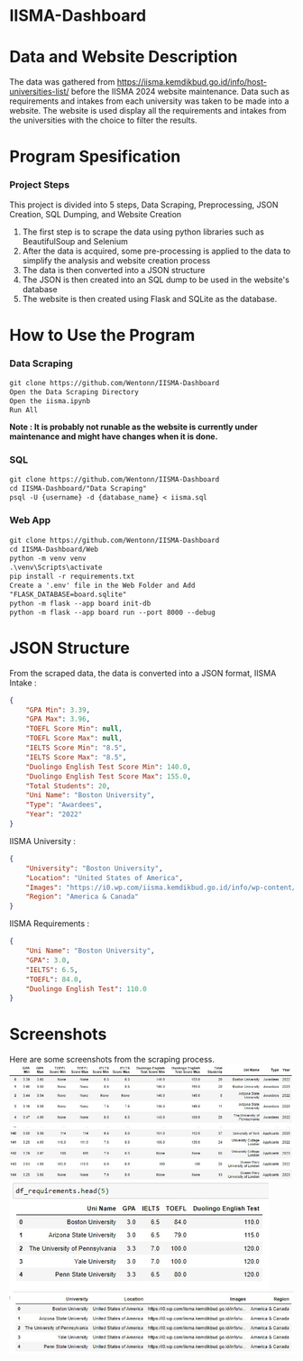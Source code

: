 # IISMA-Dashboard

# Data and Website Description
The data was gathered from https://iisma.kemdikbud.go.id/info/host-universities-list/ before the IISMA 2024 website maintenance. Data such as requirements and intakes from each university was taken to be made into a website. The website is used display all the requirements and intakes from the universities with the choice to filter the results.

# Program Spesification

### Project Steps
This project is divided into 5 steps, Data Scraping, Preprocessing, JSON Creation, SQL Dumping, and Website Creation
1. The first step is to scrape the data using python libraries such as BeautifulSoup and Selenium
2. After the data is acquired, some pre-processing is applied to the data to simplify the analysis and website creation process
3. The data is then converted into a JSON structure
4. The JSON is then created into an SQL dump to be used in the website's database
5. The website is then created using Flask and SQLite as the database.

# How to Use the Program
### Data Scraping
```
git clone https://github.com/Wentonn/IISMA-Dashboard
Open the Data Scraping Directory
Open the iisma.ipynb
Run All
```

**Note : It is probably not runable as the website is currently under maintenance and might have changes when it is done.**

### SQL
```
git clone https://github.com/Wentonn/IISMA-Dashboard
cd IISMA-Dashboard/"Data Scraping"
psql -U {username} -d {database_name} < iisma.sql
```

### Web App
```
git clone https://github.com/Wentonn/IISMA-Dashboard
cd IISMA-Dashboard/Web
python -m venv venv
.\venv\Scripts\activate
pip install -r requirements.txt
Create a '.env' file in the Web Folder and Add "FLASK_DATABASE=board.sqlite"
python -m flask --app board init-db
python -m flask --app board run --port 8000 --debug
```

# JSON Structure 
From the scraped data, the data is converted into a JSON format,
IISMA Intake :
```json
{
    "GPA Min": 3.39,
    "GPA Max": 3.96,
    "TOEFL Score Min": null,
    "TOEFL Score Max": null,
    "IELTS Score Min": "8.5",
    "IELTS Score Max": "8.5",
    "Duolingo English Test Score Min": 140.0,
    "Duolingo English Test Score Max": 155.0,
    "Total Students": 20,
    "Uni Name": "Boston University",
    "Type": "Awardees",
    "Year": "2022"
}
```

IISMA University :
```json
{
    "University": "Boston University",
    "Location": "United States of America",
    "Images": "https://i0.wp.com/iisma.kemdikbud.go.id/info/wp-content/uploads/2022/02/Boston-Univ.png?fit=300%2C300&ssl=1",
    "Region": "America & Canada"
}
```

IISMA Requirements : 
```json
{
    "Uni Name": "Boston University",
    "GPA": 3.0,
    "IELTS": 6.5,
    "TOEFL": 84.0,
    "Duolingo English Test": 110.0
}
```

# Screenshots
Here are some screenshots from the scraping process.
![alt text](https://github.com/Wentonn/IISMA-Dashboard/blob/main/Data%20Scraping/pandas/intake_table.jpg)
![alt text](https://github.com/Wentonn/IISMA-Dashboard/blob/main/Data%20Scraping/pandas/requirements_table.jpg)
![alt text](https://github.com/Wentonn/IISMA-Dashboard/blob/main/Data%20Scraping/pandas/university_table.jpg)
